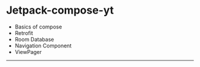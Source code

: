 # Jetpack-compose-yt

- Basics of compose
- Retrofit
- Room Database
- Navigation Component
- ViewPager
----
